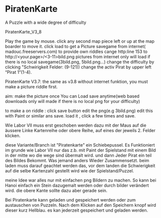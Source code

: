 # PiratenKarte
A Puzzle with a wide degree of difficulty


PiratenKarte_V3_8

Play the game by mouse.
click any second map piece left or up at the map boarder to move it.
click load to get a Picture savegame from internet(
madouc.freeservers.com) to provide own riddles cange http:line 153 to http://<your.page>/<3-11>bild.png
pictures from internet only will load if there is no local savegame(3bild.png, 5bild.png…) change the difficulty by clicking "Schwirigkeit Felder: (9-121))
change the activ Pirat by upper left “Pirat 1”(1-4).

PiratenKarte V3.7:
the same as v3.8 without internet funktion, you must make a picture riddle first.

aim: make the picture once
You can Load save anytime(web based downloads only will made if there is no local png for your difficulty)

to make a on riddle : click save button edit the png(e.g 3bild.png) edit this with Paint or similar ans save. load it , click a few times and save.

Wie Labor VII muss erst geschoben werden dazu mit der Maus auf die äussere Linke Kartenreihe oder obere Reihe, auf eines der jeweils 2. Felder klicken. 

diese Variante/Branch ist "Piratenkarte" ein Schiebepussel. Es Funktioniert im grunde wie Labor VII nur das z.b. mit Paint der Spielstand mit einem Bild in der mitte wo die wege sind übermalt wird. und dann Jeder Pirat ein teil des Bildes Bekommt. Was jemand anders Wieder Zusammensetzt. beim laden muss darauf geachtet werden das, vor dem landen die Schwierigkeit auf die selbe Kartenzahl gestellt wird wie der Spielstand/Puzzel.

meine Idee war alles nur mit einfachen png Bildern zu machen. So kann bei Hanoi einfach ein Stein dazugemalt werden oder durch bilder verändert wird. die obere Kante sollte dazu aber gerade sein.

Bei Piratenkarte kann  geladen und gespeichert werden oder zum austauschen von Puzzeln.
Nach dem Klicken auf den Speichern knopf wird dieser kurz Hellblau.
es kan jederzeit gespeichert und geladen werden.
